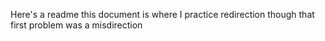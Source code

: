 Here's a readme
this document is where I practice redirection
though that first problem was a misdirection
